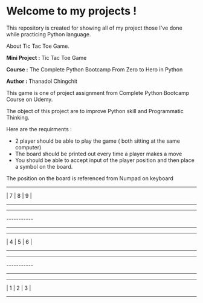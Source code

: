 # Welcome to my projects !

This repository is created for showing all of my project those I've done while practicing Python language.


About Tic Tac Toe Game. 

**Mini Project :**  Tic Tac Toe Game

**Course :** The Complete Python Bootcamp From Zero to Hero in Python

**Author :** Thanadol Chingchit


This game is one of project assignment from Complete Python Bootcamp Course on Udemy.

The object of this project are to improve Python skill and Programmatic Thinking. 

Here are the requirments :
- 2 player should be able to play the game ( both sitting at the same computer)
- The board should be printed out every time a player makes a move
- You should be able to accept input of the player position and then place a symbol on the board.

The position on the board is referenced from Numpad on keyboard


<hr> | 7 | 8 | 9 | <hr>
<hr> ----------- <hr>
<hr> | 4 | 5 | 6 | <hr>
<hr> ----------- <hr>
<hr> | 1 | 2 | 3 | <hr>

    
    
